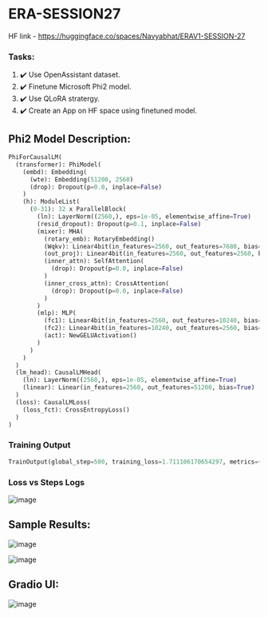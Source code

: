 # ERA-SESSION27

HF link - https://huggingface.co/spaces/Navyabhat/ERAV1-SESSION-27



### Tasks:
1. :heavy_check_mark: Use OpenAssistant dataset.
2. :heavy_check_mark: Finetune Microsoft Phi2 model.
3. :heavy_check_mark: Use QLoRA stratergy.
4. :heavy_check_mark: Create an App on HF space using finetuned model.

## Phi2 Model Description:
```python
PhiForCausalLM(
  (transformer): PhiModel(
    (embd): Embedding(
      (wte): Embedding(51200, 2560)
      (drop): Dropout(p=0.0, inplace=False)
    )
    (h): ModuleList(
      (0-31): 32 x ParallelBlock(
        (ln): LayerNorm((2560,), eps=1e-05, elementwise_affine=True)
        (resid_dropout): Dropout(p=0.1, inplace=False)
        (mixer): MHA(
          (rotary_emb): RotaryEmbedding()
          (Wqkv): Linear4bit(in_features=2560, out_features=7680, bias=True)
          (out_proj): Linear4bit(in_features=2560, out_features=2560, bias=True)
          (inner_attn): SelfAttention(
            (drop): Dropout(p=0.0, inplace=False)
          )
          (inner_cross_attn): CrossAttention(
            (drop): Dropout(p=0.0, inplace=False)
          )
        )
        (mlp): MLP(
          (fc1): Linear4bit(in_features=2560, out_features=10240, bias=True)
          (fc2): Linear4bit(in_features=10240, out_features=2560, bias=True)
          (act): NewGELUActivation()
        )
      )
    )
  )
  (lm_head): CausalLMHead(
    (ln): LayerNorm((2560,), eps=1e-05, elementwise_affine=True)
    (linear): Linear(in_features=2560, out_features=51200, bias=True)
  )
  (loss): CausalLMLoss(
    (loss_fct): CrossEntropyLoss()
  )
)
```

### Training Output
```python
TrainOutput(global_step=500, training_loss=1.711106170654297, metrics={'train_runtime': 5222.3118, 'train_samples_per_second': 1.532, 'train_steps_per_second': 0.096, 'total_flos': 3.293667738832896e+16, 'train_loss': 1.711106170654297, 'epoch': 0.81})
```
### Loss vs Steps Logs
![image](https://github.com/Navyabhat03/ERAV1-Session-27/assets/60884505/02b22bc0-593f-4513-9a85-b3adc497bda7)

## Sample Results:
![image](https://github.com/Navyabhat03/ERAV1-Session-27/assets/60884505/f116509e-a578-4bb4-8cc6-43a68852b6f1)

![image](https://github.com/Navyabhat03/ERAV1-Session-27/assets/60884505/79852734-235b-48af-ae52-d305a261e279)

## Gradio UI:
![image](https://github.com/Navyabhat03/ERAV1-Session-27/assets/60884505/09153226-f2c2-4518-85bc-715d4e6844be)
